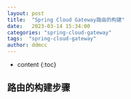 ```yaml
---
layout: post
title:  "Spring Cloud Gateway路由的构建"
date:   2023-03-14 15:34:00
categories: "spring-cloud-gateway"
tags:  "spring-cloud-gateway"
author: ddmcc
---
```


* content
{:toc}




## 路由的构建步骤


